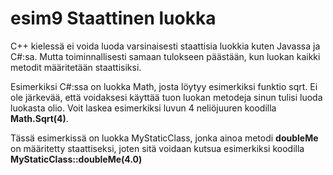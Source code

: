 # esim9 Staattinen luokka

C++ kielessä ei voida luoda varsinaisesti staattisia luokkia kuten Javassa ja C#:sa.
Mutta toiminnallisesti samaan tulokseen päästään, kun luokan kaikki metodit määritetään staattisiksi.

Esimerkiksi C#:ssa on luokka Math, josta löytyy esimerkiksi funktio sqrt. Ei ole järkevää, että voidaksesi käyttää tuon luokan metodeja sinun tulisi luoda luokasta olio. Voit laskea esimerkiksi luvun 4 neliöjuuren koodilla **Math.Sqrt(4)**.

Tässä esimerkissä on luokka MyStaticClass, jonka ainoa metodi **doubleMe** on määritetty staattiseksi, joten sitä voidaan kutsua esimerkiksi koodilla **MyStaticClass::doubleMe(4.0)**